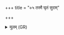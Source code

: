 +++
title = "०५ तस्मै घृतं सुराम्"

+++
<details><summary>मूलम् (GR)</summary>

तस्मै घृतं सुरां मध्व्  
अन्नम् अन्नं क्षदामहे । +++(Bhatt. kṣudhāmahe)+++  
स नः पितेव पुत्रेभ्यः  
श्रेयःश्रेयश् चिकित्सतु  
देवेभ्यो मणिर् एत्य ॥
</details>